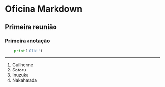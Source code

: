 # Oficina Markdown
## Primeira reunião
### Primeira anotação
```python
    print('Olá!')
```
---
1. Guilherme
2. Satoru 
3. Inuzuka 
4. Nakaharada
   
